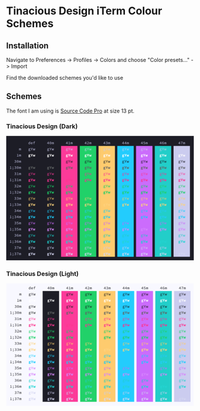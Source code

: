 # Tinacious Design iTerm Colour Schemes

## Installation

Navigate to Preferences -> Profiles -> Colors and choose "Color presets..." -> Import

Find the downloaded schemes you'd like to use


## Schemes

The font I am using is [Source Code Pro](https://fonts.google.com/specimen/Source+Code+Pro) at size 13 pt.

### Tinacious Design (Dark)

![Screenshot of Tinacious Design (Dark)](screenshots/tinacious-design-dark-iterm-colors.png)


### Tinacious Design (Light)

![Screenshot of Tinacious Design (Light)](screenshots/tinacious-design-light-iterm-colors.png)
